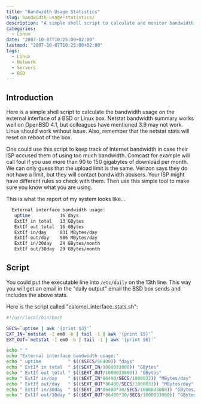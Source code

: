 ```yaml
---
title: "Bandwidth Usage Statistics"
slug: bandwidth-usage-statistics/
description: "A simple shell script to calculate and monitor bandwidth usage on external network interfaces for BSD and Linux systems."
categories:
  - Linux
date: "2007-10-07T10:25:00+02:00"
lastmod: "2007-10-07T10:25:00+02:00"
tags:
  - Linux
  - Network
  - Servers
  - BSD
---
```


## Introduction

Here is a simple shell script to calculate the bandwidth usage on the external interface of a BSD or Linux box. Netstat bandwidth summary works well on OpenBSD 4.1, but colleagues have mentioned 3.9 may not work. Linux should work without issue. Also, remember that the netstat stats will reset on reboot of the box.

One could use this script to keep track of Internet bandwidth in case their ISP accused them of using too much bandwidth. Comcast for example will call foul if you use more than 90 to 150 gigabytes of download per month. We can only guess that the upload limit is the same. Verizon says they do not have a limit, but they will contact bandwidth abusers. Your ISP might have different rules so check with them. Then use this simple tool to make sure you know what you are using.

This is what the report of my system looks like...

```bash
  External interface bandwidth usage:
   uptime           16 days
   ExtIf in total   13 GBytes
   ExtIf out total  16 GBytes
   ExtIf in/day     831 MBytes/day
   ExtIf out/day    986 MBytes/day
   ExtIf in/30day   24 GBytes/month
   ExtIf out/30day  29 GBytes/month
```

## Script

You could put the executable line into `/etc/daily` on the 13th line. This way you will get an email in the "daily output" email the BSD box sends and includes the above stats.

Here is the script called "calomel_interface_stats.sh":

```bash
#!/usr/local/bin/bash

SECS=`uptime | awk '{print $3}'`
EXT_IN=`netstat -I em0 -b | tail -1 | awk '{print $5}'`
EXT_OUT=`netstat -I em0 -b | tail -1 | awk '{print $6}'`

echo " "
echo "External interface bandwidth usage:"
echo " uptime          " $(($SECS/86400)) "days"
echo " ExtIf in total  " $(($EXT_IN/1000033000)) "GBytes"
echo " ExtIf out total " $(($EXT_OUT/1000033000)) "GBytes"
echo " ExtIf in/day    " $(($EXT_IN*86400/SECS/1000033)) "MBytes/day"
echo " ExtIf out/day   " $(($EXT_OUT*86400/SECS/1000033)) "MBytes/day"
echo " ExtIf in/30day  " $(($EXT_IN*86400*30/SECS/1000033000)) "GBytes/month"
echo " ExtIf out/30day " $(($EXT_OUT*86400*30/SECS/1000033000)) "GBytes/month"
```
